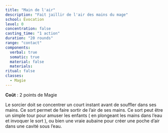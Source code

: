 ```yaml
---
title: "Main de l'air"
description: "Fait jaillir de l'air des mains du mage"
school: Évocation
level: 0
concentration: false
casting_time: "1 action"
duration: "20 rounds"
range: "contact"
components:
  verbal: true
  somatic: true
  material: false
  materials:
ritual: false
classes:
  - Magie
---
```

**Coût** : 2 points de Magie  

Le sorcier doit se concentrer un court instant avant de souffler dans ses mains. Ce sort permet de faire sortir de l’air de ses mains. Ce sort peut être un simple tour pour amuser les enfants ( en plongeant les mains dans l’eau et invoquer le sort ), ou bien une vraie aubaine pour créer une poche d’air dans une cavité sous l’eau.
